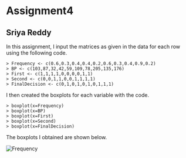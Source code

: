 # Assignment4
## Sriya Reddy
In this assignment, I input the matrices as given in the data for each row using the following code. 
```
> Frequency <- c(0.6,0.3,0.4,0.4,0.2,0.6,0.3,0.4,0.9,0.2)
> BP <- c(103,87,32,42,59,109,78,205,135,176)
> First <- c(1,1,1,1,0,0,0,0,1,1)
> Second <- c(0,0,1,1,0,0,1,1,1,1)
> FinalDecision <- c(0,1,0,1,0,1,0,1,1,1)
```
I then created the boxplots for each variable with the code.
```
> boxplot(x=Frequency)
> boxplot(x=BP)
> boxplot(x=First)
> boxplot(x=Second)
> boxplot(x=FinalDecision)
```
The boxplots I obtained are shown below.

![Frequency](https://drive.google.com/file/d/15vyyeuQhhjfCbpKRu-tCP8eUoZMV41hl/view?usp=share_link)
